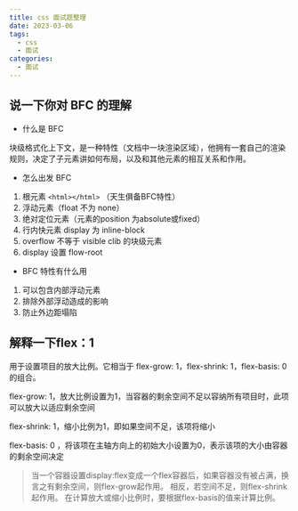 ```yaml
---
title: css 面试题整理
date: 2023-03-06
tags:
  - css
  - 面试
categories:
  - 面试
---
```




## 说一下你对 BFC 的理解
- 什么是 BFC

块级格式化上下文，是一种特性（文档中一块渲染区域），他拥有一套自己的渲染规则，决定了子元素讲如何布局，以及和其他元素的相互关系和作用。

- 怎么出发 BFC

1. 根元素 ```<html></html>``` （天生俱备BFC特性）
2. 浮动元素（float 不为 none）
3. 绝对定位元素（元素的position 为absolute或fixed）
4. 行内快元素 display 为 inline-block
5. overflow 不等于 visible clib 的块级元素
6. display 设置 flow-root

- BFC 特性有什么用

1. 可以包含内部浮动元素
2. 排除外部浮动造成的影响
3. 防止外边距塌陷


## 解释一下flex：1

用于设置项目的放大比例。它相当于 flex-grow: 1，flex-shrink: 1，flex-basis: 0 的组合。

 flex-grow: 1，放大比例设置为1，当容器的剩余空间不足以容纳所有项目时，此项可以放大以适应剩余空间
 
 flex-shrink: 1，缩小比例为1，即如果空间不足，该项将缩小
 
 flex-basis: 0 ，将该项在主轴方向上的初始大小设置为0，表示该项的大小由容器的剩余空间决定

 >当一个容器设置display:flex变成一个flex容器后，如果容器没有被占满，换言之有剩余空间，则flex-grow起作用。
相反，若空间不足，则flex-shrink起作用。
在计算放大或缩小比例时，要根据flex-basis的值来计算比例。